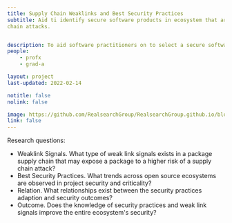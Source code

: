 ```yaml
---
title: Supply Chain Weaklinks and Best Security Practices
subtitle: Aid ti identify secure software products in ecosystem that are resistant to supply
chain attacks.


description: To aid software practitioners on to select a secure software product by demonstrating the weak links and the best security practices of the products in a ecosystem.
people:
    - profx
    - grad-a

layout: project
last-updated: 2022-02-14

notitle: false
nolink: false 

image: https://github.com/RealsearchGroup/RealsearchGroup.github.io/blob/main/_pictures/supply-chain-security.jpg
link: false
---
```


Research questions:
- Weaklink Signals. What type of weak link signals exists in a package supply chain that may expose a package to a higher risk of a supply chain attack?
- Best Security Practices. What trends across open source ecosystems are observed in project security and criticality? 
- Relation. What relationships exist between the security practices adaption and security outcomes?
- Outcome. Does the knowledge of security practices and weak link signals improve the entire ecosystem's security? 

